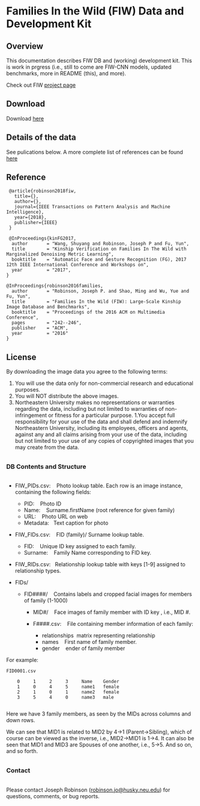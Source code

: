 
# Families In the Wild (FIW) Data and Development Kit
## Overview
This documentation describes FIW DB and (working) development kit. This is work in prgress (i.e., still to come are FIW-CNN models, updated benchmarks, more in README (this), and more).

Check out FIW [project page](https://web.northeastern.edu/smilelab/fiw/index.html)

## Download
Download [here](https://web.northeastern.edu/smilelab/fiw/download.html)

## Details of the data
See pulications below. A more complete list of references can be found [here](https://web.northeastern.edu/smilelab/fiw/publications.html)

## Reference

```
 @article{robinson2018fiw,
   title={},
   author={},
   journal={IEEE Transactions on Pattern Analysis and Machine Intelligence},
   year={2018},
   publisher={IEEE}
 }
 
 @InProceedings{kinFG2017,
  author       = "Wang, Shuyang and Robinson, Joseph P and Fu, Yun",
  title        = "Kinship Verification on Families In The Wild with Marginalized Denoising Metric Learning",
  booktitle    = "Automatic Face and Gesture Recognition (FG), 2017 12th IEEE International Conference and Workshops on",
  year         = "2017",
}

@InProceedings{robinson2016families,
  author       = "Robinson, Joseph P. and Shao, Ming and Wu, Yue and Fu, Yun",
  title        = "Families In the Wild (FIW): Large-Scale Kinship Image Database and Benchmarks",
  booktitle    = "Proceedings of the 2016 ACM on Multimedia Conference",
  pages        = "242--246",
  publisher    = "ACM",
  year         = "2016"
}

```
## License

By downloading the image data you agree to the following terms:
1. You will use the data only for non-commercial research and educational purposes.
1. You will NOT distribute the above images.
1. Northeastern University makes no representations or warranties regarding the data, including but not limited to warranties of non-infringement or fitness for a particular purpose.
1.You accept full responsibility for your use of the data and shall defend and indemnify Northeastern University, including its employees, officers and agents, against any and all claims arising from your use of the data, including but not limited to your use of any copies of copyrighted images that you may create from the data.

######
### DB Contents and Structure
######
* FIW_PIDs.csv:&nbsp;&nbsp;&nbsp;&nbsp;Photo lookup table. Each row is an image instance, containing the following fields:
  * PID:&nbsp;&nbsp;&nbsp;&nbsp;Photo ID
  * Name:&nbsp;&nbsp;&nbsp;&nbsp;Surname.firstName (root reference for given family)
  * URL:&nbsp;&nbsp;&nbsp;&nbsp;Photo URL on web
  * Metadata:&nbsp;&nbsp;&nbsp;Text caption for photo
  
* FIW_FIDs.csv:&nbsp;&nbsp;&nbsp;&nbsp;FID (family)/ Surname lookup table.
  * FID:&nbsp;&nbsp;&nbsp;&nbsp;Unique ID key assigned to each family.
  * Surname:&nbsp;&nbsp;&nbsp;&nbsp;Family Name corresponding to FID key.
  
* FIW_RIDs.csv:&nbsp;&nbsp;&nbsp;Relationship lookup table with keys [1-9] assigned to relationship types.

* FIDs/
  * FID####/&nbsp;&nbsp;&nbsp;&nbsp;Contains labels and cropped facial images for members of family (1-1000)
    * MID#/&nbsp;&nbsp;&nbsp;&nbsp;Face images of family member with ID key <N>, i.e., MID #.

    * F####.csv:&nbsp;&nbsp;&nbsp;&nbsp;File containing member information of each family:
      * relationships&nbsp;&nbsp;matrix representing relationship
      * names&nbsp;&nbsp;&nbsp;&nbsp;First name of family member.
      * gender&nbsp;&nbsp;&nbsp;&nbsp;ender of family member
      
      
For example:
```
FID0001.csv
    
	0     1     2     3     Name    Gender
	1     0     4     5     name1   female
	2     1     0     1     name2   female
	3     5     4     0     name3   male
	
```
Here we have 3 family members, as seen by the MIDs across columns and down rows.


We can see that MID1 is related to MID2 by 4->1 (Parent->Sibling), which of course can be viewed as the inverse, i.e., MID2->MID1 is 1->4. It can also be seen that MID1 and MID3 are Spouses of one another, i.e., 5->5. And so on, and so forth.

######
### Contact
######
Please contact Joseph Robinson (robinson.jo@husky.neu.edu) for questions, comments, or bug reports.

